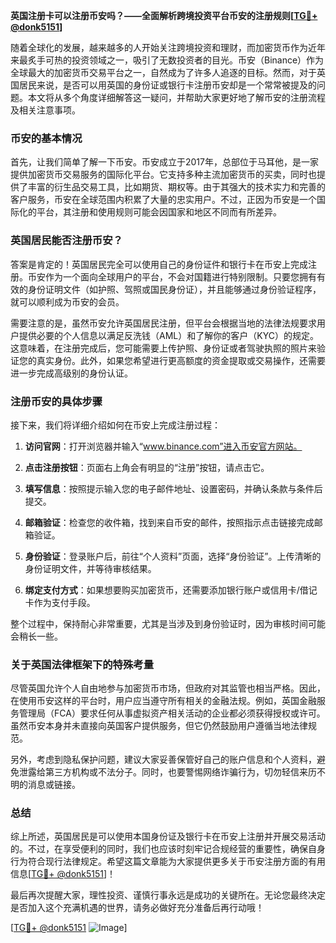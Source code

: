**英国注册卡可以注册币安吗？——全面解析跨境投资平台币安的注册规则[[TG💪+ @donk5151](https://t.me/s/donk5151)]**

随着全球化的发展，越来越多的人开始关注跨境投资和理财，而加密货币作为近年来最炙手可热的投资领域之一，吸引了无数投资者的目光。币安（Binance）作为全球最大的加密货币交易平台之一，自然成为了许多人追逐的目标。然而，对于英国居民来说，是否可以用英国的身份证或银行卡注册币安却是一个常常被提及的问题。本文将从多个角度详细解答这一疑问，并帮助大家更好地了解币安的注册流程及相关注意事项。

### 币安的基本情况

首先，让我们简单了解一下币安。币安成立于2017年，总部位于马耳他，是一家提供加密货币交易服务的国际化平台。它支持多种主流加密货币的买卖，同时也提供了丰富的衍生品交易工具，比如期货、期权等。由于其强大的技术实力和完善的客户服务，币安在全球范围内积累了大量的忠实用户。不过，正因为币安是一个国际化的平台，其注册和使用规则可能会因国家和地区不同而有所差异。

### 英国居民能否注册币安？

答案是肯定的！英国居民完全可以使用自己的身份证件和银行卡在币安上完成注册。币安作为一个面向全球用户的平台，不会对国籍进行特别限制。只要您拥有有效的身份证明文件（如护照、驾照或国民身份证），并且能够通过身份验证程序，就可以顺利成为币安的会员。

需要注意的是，虽然币安允许英国居民注册，但平台会根据当地的法律法规要求用户提供必要的个人信息以满足反洗钱（AML）和了解你的客户（KYC）的规定。这意味着，在注册完成后，您可能需要上传护照、身份证或者驾驶执照的照片来验证您的真实身份。此外，如果您希望进行更高额度的资金提取或交易操作，还需要进一步完成高级别的身份认证。

### 注册币安的具体步骤

接下来，我们将详细介绍如何在币安上完成注册过程：

1. **访问官网**：打开浏览器并输入“www.binance.com”进入币安官方网站。
   
2. **点击注册按钮**：页面右上角会有明显的“注册”按钮，请点击它。

3. **填写信息**：按照提示输入您的电子邮件地址、设置密码，并确认条款与条件后提交。

4. **邮箱验证**：检查您的收件箱，找到来自币安的邮件，按照指示点击链接完成邮箱验证。

5. **身份验证**：登录账户后，前往“个人资料”页面，选择“身份验证”。上传清晰的身份证明文件，并等待审核结果。

6. **绑定支付方式**：如果想要购买加密货币，还需要添加银行账户或信用卡/借记卡作为支付手段。

整个过程中，保持耐心非常重要，尤其是当涉及到身份验证时，因为审核时间可能会稍长一些。

### 关于英国法律框架下的特殊考量

尽管英国允许个人自由地参与加密货币市场，但政府对其监管也相当严格。因此，在使用币安这样的平台时，用户应当遵守所有相关的金融法规。例如，英国金融服务管理局（FCA）要求任何从事虚拟资产相关活动的企业都必须获得授权或许可。虽然币安本身并未直接向英国客户提供服务，但它仍然鼓励用户遵循当地法律规范。

另外，考虑到隐私保护问题，建议大家妥善保管好自己的账户信息和个人资料，避免泄露给第三方机构或不法分子。同时，也要警惕网络诈骗行为，切勿轻信来历不明的消息或链接。

### 总结

综上所述，英国居民是可以使用本国身份证及银行卡在币安上注册并开展交易活动的。不过，在享受便利的同时，我们也应该时刻牢记合规经营的重要性，确保自身行为符合现行法律规定。希望这篇文章能为大家提供更多关于币安注册方面的有用信息[[TG💪+ @donk5151](https://t.me/s/donk5151)]！

最后再次提醒大家，理性投资、谨慎行事永远是成功的关键所在。无论您最终决定是否加入这个充满机遇的世界，请务必做好充分准备后再行动哦！

[[TG💪+ @donk5151](https://t.me/s/donk5151) ![Image](https://i.postimg.cc/rwNCRYN7/Snipaste-2025-04-30-17-27-05.png)]